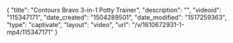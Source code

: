{
    "title": "Contours Bravo 3-in-1 Potty Trainer",
    "description": "",
    "videoid": "115347171",
    "date_created": "1504289501",
    "date_modified": "1517259363",
    "type": "captivate",
    "layout": "video",
    "url": "\/v\/1610672931-1-mp4\/115347171"
}